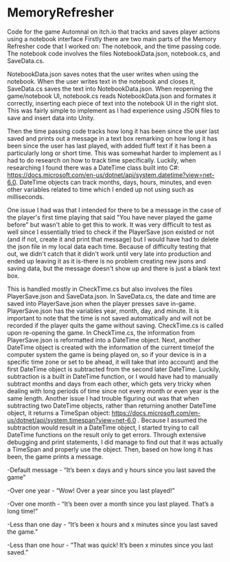 # MemoryRefresher
Code for the game Automnal on itch.io that tracks and saves player actions using a notebook interface
Firstly there are two main parts of the Memory Refresher code that I worked on: The notebook, and the time passing code. The notebook code involves the files NotebookData.json, notebook.cs, and SaveData.cs.

NotebookData.json saves notes that the user writes when using the notebook.
When the user writes text in the notebook and closes it, SaveData.cs saves the text into NotebookData.json.
When reopening the game/notebook UI, notebook.cs reads NotebookData.json and formates it correctly, inserting each piece of text into the notebook UI in the right slot.
This was fairly simple to implement as I had experience using JSON files to save and insert data into Unity.

Then the time passing code tracks how long it has been since the user last saved and prints out a message in a text box remarking on how long it has been since the user has last played, with added fluff text if it has been a particularly long or short time. This was somewhat harder to implement as I had to do research on how to track time specifically. Luckily, when researching I found there was a DateTime class built into C#: https://docs.microsoft.com/en-us/dotnet/api/system.datetime?view=net-6.0. DateTime objects can track months, days, hours, minutes, and even other variables related to time which I ended up not using such as milliseconds.

One issue I had was that I intended for there to be a message in the case of the player's first time playing that said "You have never played the game before" but wasn't able to get this to work. It was very difficult to test as well since I essentially tried to check if the PlayerSave json existed or not (and if not, create it and print that message) but I would have had to delete the json file in my local data each time. Because of difficulty testing that out, we didn't catch that it didn't work until very late into production and ended up leaving it as it is-there is no problem creating new jsons and saving data, but the message doesn't show up and there is just a blank text box.

This is handled mostly in CheckTime.cs but also involves the files PlayerSave.json and SaveData.json.
In SaveData.cs, the date and time are saved into PlayerSave.json when the player presses save in-game. PlayerSave.json has the variables year, month, day, and minute. It is important to note that the time is not saved automatically and will not be recorded if the player quits the game without saving.
CheckTime.cs is called upon re-opening the game. In CheckTime.cs, the information from PlayerSave.json is reformatted into a DateTime object. Next, another DateTime object is created with the information of the current time(of the computer system the game is being played on, so if your device is in a specific time zone or set to be ahead, it will take that into account) and the first DateTime object is subtracted from the second later DateTime. Luckily, subtraction is a built in DateTime function, or I would have had to manually subtract months and days from each other, which gets very tricky when dealing with long periods of time since not every month or even year is the same length. Another issue I had trouble figuring out was that when subtracting two DateTime objects, rather than returning another DateTime object, it returns a TimeSpan object: https://docs.microsoft.com/en-us/dotnet/api/system.timespan?view=net-6.0 . Because I assumed the subtraction would result in a DateTime object, I started trying to call DateTime functions on the result only to get errors. Through extensive debugging and print statements, I did manage to find out that it was actually a TimeSpan and properly use the object.
Then, based on how long it has been, the game prints a message.

-Default message - “It’s been x days and y hours since you last saved the game”

-Over one year - “Wow! Over a year since you last played!”

-Over one month - “It’s been over a month since you last played. That’s a long time!”

-Less than one day - “It’s been x hours and x minutes since you last saved the game.”

-Less than one hour - “That was quick! It’s been x minutes since you last saved.”
